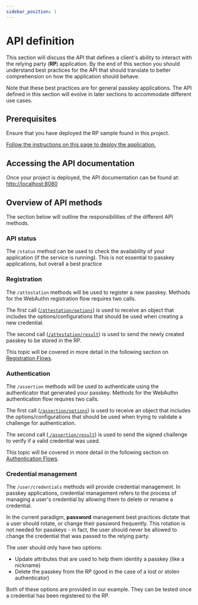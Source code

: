 ```yaml
---
sidebar_position: 1
---
```


# API definition

This section will discuss the API that defines a client's ability to interact with the relying party (**RP**) application. By the end of this section you should understand best practices for the API that should translate to better comprehension on how the application should behave.

Note that these best practices are for general passkey applications. The API defined in this section will evolve in later sections to accommodate different use cases.

## Prerequisites

Ensure that you have deployed the RP sample found in this project.

[Follow the instructions on this page to deploy the application.](/docs/deploy)

## Accessing the API documentation

Once your project is deployed, the API documentation can be found at: [http://localhost:8080](http://localhost:8080)

## Overview of API methods

The section below will outline the responsibilities of the different API methods.

### API status

The `/status` method can be used to check the availability of your application (if the service is running). This is not essential to passkey applications, but overall a best practice

### Registration

The `/attestation` methods will be used to register a new passkey. Methods for the WebAuthn registration flow requires two calls.

The first call ([`/attestation/options`](http://localhost:8080/swagger-ui/index.html#/v1/serverPublicKeyCredentialCreationOptionsRequest)) is used to receive an object that includes the options/configurations that should be used when creating a new credential.

The second call ([`/attestation/result`](http://localhost:8080/swagger-ui/index.html#/v1/serverAuthenticatorAttestationResponse)) is used to send the newly created passkey to be stored in the RP.

This topic will be covered in more detail in the following section on [Registration Flows](/docs/relying-party/reg-flow).

### Authentication

The `/assertion` methods will be used to authenticate using the authenticator that generated your passkey. Methods for the WebAuthn authentication flow requires two calls.

The first call ([`/assertion/options`](http://localhost:8080/swagger-ui/index.html#/v1/serverPublicKeyCredentialGetOptionsRequest)) is used to receive an object that includes the options/configurations that should be used when trying to validate a challenge for authentication.

The second call ([ `/assertion/result`](http://localhost:8080/swagger-ui/index.html#/v1/serverAuthenticatorAssertionResponse)) is used to send the signed challenge to verify if a valid credential was used.

This topic will be covered in more detail in the following section on [Authentication Flows](/docs/relying-party/auth-flow).

### Credential management

The `/user/credentials` methods will provide credential management. In passkey applications, credential management refers to the process of managing a user's credential by allowing them to delete or rename a credential.

In the current paradigm, **password** management best practices dictate that a user should rotate, or change their password frequently. This rotation is not needed for passkeys - in fact, the user should never be allowed to change the credential that was passed to the relying party.

The user should only have two options:

- Update attributes that are used to help them identity a passkey (like a nickname)
- Delete the passkey from the RP (good in the case of a lost or stolen authenticator)

Both of these options are provided in our example. They can be tested once a credential has been registered to the RP.
